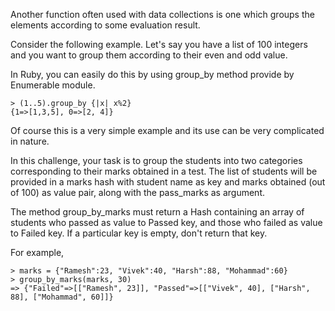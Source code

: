 Another function often used with data collections is one which groups the elements according to some evaluation result.

Consider the following example. Let's say you have a list of 100 integers and you want to group them according to their even and odd value.

In Ruby, you can easily do this by using group_by method provide by Enumerable module.

```
> (1..5).group_by {|x| x%2}
{1=>[1,3,5], 0=>[2, 4]}
```

Of course this is a very simple example and its use can be very complicated in nature.

In this challenge, your task is to group the students into two categories corresponding to their marks obtained in a test. The list of students will be provided in a marks hash with student name as key and marks obtained (out of 100) as value pair, along with the pass_marks as argument.

The method group_by_marks must return a Hash containing an array of students who passed as value to Passed key, and those who failed as value to Failed key. If a particular key is empty, don't return that key.

For example,
```
> marks = {"Ramesh":23, "Vivek":40, "Harsh":88, "Mohammad":60}
> group_by_marks(marks, 30)
=> {"Failed"=>[["Ramesh", 23]], "Passed"=>[["Vivek", 40], ["Harsh", 88], ["Mohammad", 60]]}
```